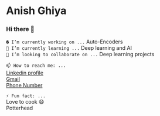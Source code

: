 # Anish Ghiya

### Hi there 👋
<!---**anishsghiya/anishsghiya** is a ✨ _special_ ✨ repository because its `README.md` (this file) appears on your GitHub profile.
Here are some ideas to get you started:
--->




`� I’m currently working on ...`
Auto-Encoders<br>
`🌱 I’m currently learning ...`
Deep learning and AI<br>
`👯 I’m looking to collaborate on ...`
Deep learning projects<br>
<!-- 
- 🤔 I’m looking for help with ...
 💬 Ask me about ...
--->
`📫 How to reach me: ...`<br>
[Linkedin profile](www.linkedin.com/in/anish-ghiya)<br>
[Gmail](anishs.ghiya2018@gmail.com)<br>
[Phone Number](+91-6303298687)<br>
<!--
- 😄 Pronouns: ...
--->
`⚡ Fun fact: ...`
<br>
Love to cook :smile:
<br>
Potterhead


